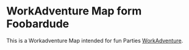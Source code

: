# WorkAdventure Map form Foobardude

This is a Workadventure Map intended for fun Parties [WorkAdventure](https://workadventu.re).



